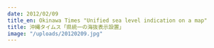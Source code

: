 ```yaml
---
date: 2012/02/09
title_en: Okinawa Times "Unified sea level indication on a map"
title: 沖縄タイムス「県統一の海抜表示設置」
image: "/uploads/20120209.jpg"
---
```

